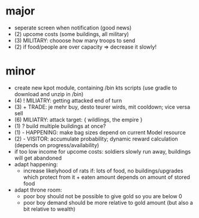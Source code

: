 
# major

* seperate screen when notification (good news)
* (2) upcome costs (some buildings, all military)
* (3) MILITARY: chooose how many troops to send
* (2) if food/people are over capacity => decrease it slowly!

# minor

* create new kpot module, containing /bin kts scripts (use gradle to download and unzip in /bin)
* (4) ! MILIATRY: getting attacked end of turn
* (3) + TRADE: je mehr buy, desto teurer wirds, mit cooldown; vice versa sell
* (6) MILIATRY: attack target: { wildlings, the empire }
* (1) ? build multiple buildings at once?
* (1) - HAPPENING: make bag sizes depend on current Model resource
* (2) - VISITOR: accumulate probability; dynamic reward calculation (depends on progress/availability)
* if too low income for upcome costs: soldiers slowly run away, buildings will get abandoned
* adapt happening:
    - increase likelyhood of rats if: lots of food, no buildings/upgrades which protect from it + eaten amount depends on amount of stored food
* adapt throne room:
    - poor boy should not be possible to give gold so you are below 0
    - poor boy demand should be more relative to gold amount (but also a bit relative to wealth)
